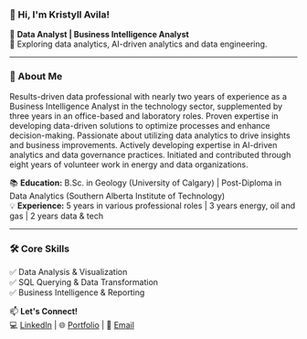 ### 👋 Hi, I'm Kristyll Avila!

🚀 **Data Analyst | Business Intelligence Analyst**  
🤖 Exploring data analytics, AI-driven analytics and data engineering. 

---

### 📌 About Me
Results-driven data professional with nearly two years of experience as a Business Intelligence Analyst in the technology sector, supplemented by three years in an office-based and laboratory roles. Proven expertise in developing data-driven solutions to optimize processes and enhance decision-making. Passionate about utilizing data analytics to drive insights and business improvements. Actively developing expertise in AI-driven analytics and data governance practices. Initiated and contributed through eight years of volunteer work in energy and data organizations.

📚 **Education:** B.Sc. in Geology (University of Calgary) | Post-Diploma in Data Analytics (Southern Alberta Institute of Technology)  
💡 **Experience:** 5 years in various professional roles | 3 years energy, oil and gas | 2 years data & tech

---

### 🛠️ Core Skills
✅ Data Analysis & Visualization  
✅ SQL Querying & Data Transformation  
✅ Business Intelligence & Reporting  

📫 **Let's Connect!**  
💻 [LinkedIn](https://www.linkedin.com/in/kristyllavila/) | 🌐 [Portfolio](#) | 📧 [Email](mailto:kristyllmarie@gmail.com)
